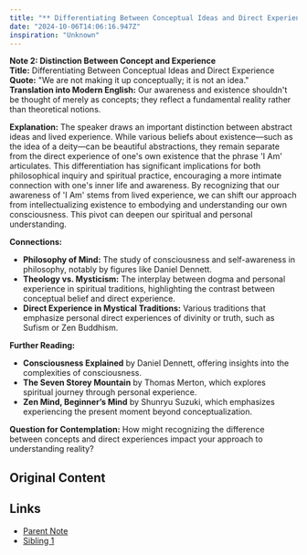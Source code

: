 ```yaml
---
title: "** Differentiating Between Conceptual Ideas and Direct Experience"
date: "2024-10-06T14:06:16.947Z"
inspiration: "Unknown"
---
```


**Note 2: Distinction Between Concept and Experience**  
**Title:** Differentiating Between Conceptual Ideas and Direct Experience  
**Quote:** "We are not making it up conceptually; it is not an idea."  
**Translation into Modern English:** Our awareness and existence shouldn't be thought of merely as concepts; they reflect a fundamental reality rather than theoretical notions.  

**Explanation:** The speaker draws an important distinction between abstract ideas and lived experience. While various beliefs about existence—such as the idea of a deity—can be beautiful abstractions, they remain separate from the direct experience of one's own existence that the phrase 'I Am' articulates. This differentiation has significant implications for both philosophical inquiry and spiritual practice, encouraging a more intimate connection with one's inner life and awareness. By recognizing that our awareness of 'I Am' stems from lived experience, we can shift our approach from intellectualizing existence to embodying and understanding our own consciousness. This pivot can deepen our spiritual and personal understanding.

**Connections:**  
- **Philosophy of Mind:** The study of consciousness and self-awareness in philosophy, notably by figures like Daniel Dennett.  
- **Theology vs. Mysticism:** The interplay between dogma and personal experience in spiritual traditions, highlighting the contrast between conceptual belief and direct experience.  
- **Direct Experience in Mystical Traditions:** Various traditions that emphasize personal direct experiences of divinity or truth, such as Sufism or Zen Buddhism.  

**Further Reading:**  
- **Consciousness Explained** by Daniel Dennett, offering insights into the complexities of consciousness.  
- **The Seven Storey Mountain** by Thomas Merton, which explores spiritual journey through personal experience.  
- **Zen Mind, Beginner’s Mind** by Shunryu Suzuki, which emphasizes experiencing the present moment beyond conceptualization.  

**Question for Contemplation:** How might recognizing the difference between concepts and direct experiences impact your approach to understanding reality?



## Original Content



## Links

- [Parent Note](/parent-note.md)
- [Sibling 1](/zettel1.md)

